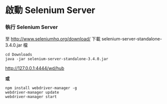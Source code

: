 # 啟動 Selenium Server

### 執行 Selenium Server

至 <http://www.seleniumhq.org/download/> 下載 selenium-server-standalone-3.4.0.jar 檔

```
cd Downloads
java -jar selenium-server-standalone-3.4.0.jar
```

<http://127.0.0.1:4444/wd/hub>

**或**

```
npm install webdriver-manager -g
webdriver-manager update
webdriver-manager start
```